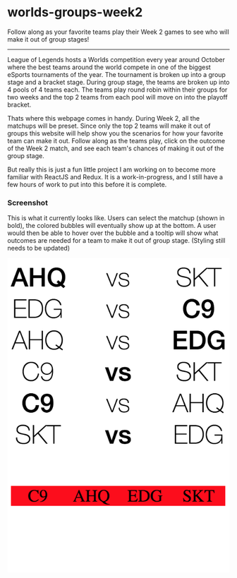 # worlds-groups-week2
Follow along as your favorite teams play their Week 2 games to see who will make it out of group stages!

------

League of Legends hosts a Worlds competition every year around October where the best teams around the world compete in one of the biggest eSports tournaments of the year. The tournament is broken up into a group stage and a bracket stage. During group stage, the teams are broken up into 4 pools of 4 teams each. The teams play round robin within their groups for two weeks and the top 2 teams from each pool will move on into the playoff bracket.

Thats where this webpage comes in handy. During Week 2, all the matchups will be preset. Since only the top 2 teams will make it out of groups this website will help show you the scenarios for how your favorite team can make it out. Follow along as the teams play, click on the outcome of the Week 2 match, and see each team's chances of making it out of the group stage.

But really this is just a fun little project I am working on to become more familiar with ReactJS and Redux. It is a work-in-progress, and I still have a few hours of work to put into this before it is complete.

### Screenshot
This is what it currently looks like. Users can select the matchup (shown in bold), the colored bubbles will eventually show up at the bottom. A user would then be able to hover over the bubble and a tooltip will show what outcomes are needed for a team to make it out of group stage. (Styling still needs to be updated)

![Alt text](screenshots/current-12-10-17.png?raw=true "Current")